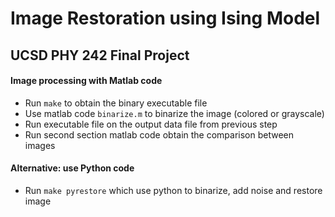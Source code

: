 # Image Restoration using Ising Model
## UCSD PHY 242 Final Project

#### Image processing with Matlab code
- Run `make` to obtain the binary executable file
- Use matlab code `binarize.m` to binarize the image (colored or grayscale)
- Run executable file on the output data file from previous step
- Run second section matlab code obtain the comparison between images

#### Alternative: use Python code
- Run `make pyrestore` which use python to binarize, add noise and restore image
